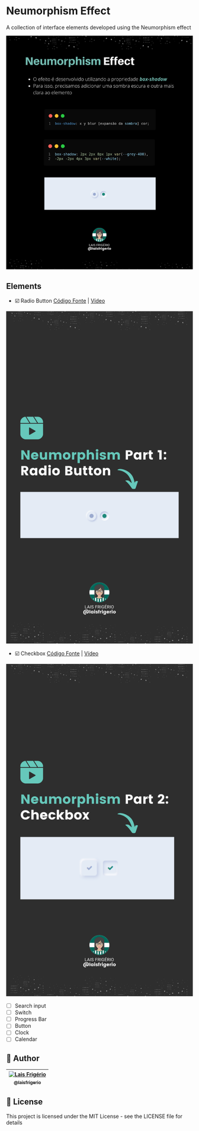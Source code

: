 # Neumorphism Effect

A collection of interface elements developed using the Neumorphism effect

<p align="center">
  <a><img src="./neumorphism-effect.png" alt="Como criar o efeito neumorphism utilizando a propriedade box-shadow" title="Como criar o efeito neumorphism utilizando a propriedade box-shadow"></a>
</p>

## Elements

- ☑️ Radio Button [Código Fonte](./radio-button) | [Vídeo](https://www.instagram.com/reel/Ccf9ZhMFhxa/)

<p align="center">
  <a><img src="./neumorphism-part-1-radio-button.png" alt="Como criar um radio button com o efeito neumorphism" title="Como criar um radio button com o o efeito neumorphism"></a>
</p>

- ☑️ Checkbox [Código Fonte](./checkbox) | [Vídeo](https://www.instagram.com/reel/CciPO_iFsY9/)

<p align="center">
  <a><img src="./neumorphism-part-2-checkbox.png" alt="Como criar um checkbox com o efeito neumorphism" title="Como criar um radio button com o o efeito neumorphism"></a>
</p>

- ☐ Search input
- ☐ Switch
- ☐ Progress Bar
- ☐ Button
- ☐ Clock
- ☐ Calendar

## :woman: Author

| [<img src="https://avatars.githubusercontent.com/u/20709086?v=4" width="100px;" alt="Lais Frigério"/><br /><sub><b>@laisfrigerio</b></sub>](https://github.com/laisfrigerio)<br /> |
| :---: |

## 📄 License

This project is licensed under the MIT License - see the LICENSE file for details
